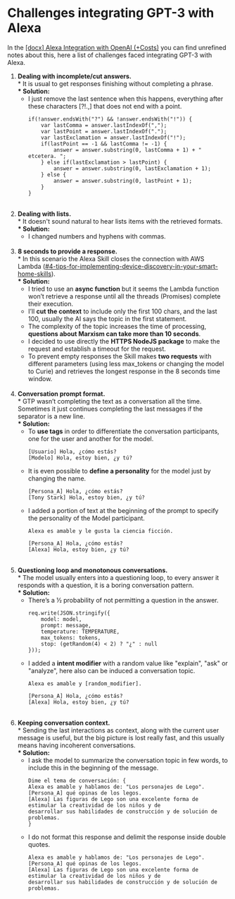 # Challenges integrating GPT-3 with Alexa

In the [[docx] Alexa Integration with OpenAI (+Costs)](https://github.com/jpartida97/alexa-davinci-skill/tree/main/docs/%235%20Alexa%20Integration%20with%20OpenAI%20(%2BCosts).docx) you can find unrefined 
notes about this, here a list of challenges faced integrating GPT-3 with Alexa. 

1. **Dealing with incomplete/cut answers.**
   <br/> \* It is usual to get responses finishing without completing a phrase.
   <br/> **\* Solution:**
   - I just remove the last sentence when this happens, everything after these characters [?!\.,] that does not end with a point.
        ```
        if(!answer.endsWith("?") && !answer.endsWith("!")) {
            var lastComma = answer.lastIndexOf(",");
            var lastPoint = answer.lastIndexOf(".");
            var lastExclamation = answer.lastIndexOf("!");
            if(lastPoint == -1 && lastComma != -1) {
                answer = answer.substring(0, lastComma + 1) + " etcetera. ";
            } else if(lastExclamation > lastPoint) {
                answer = answer.substring(0, lastExclamation + 1);
            } else {
                answer = answer.substring(0, lastPoint + 1);
            }
        }
        ``` 
     <br/>
2. **Dealing with lists.**
   <br/> \* It doesn't sound natural to hear lists items with the retrieved formats.
   <br/> **\* Solution:**
   - I changed numbers and hyphens with commas.
    <br/><br/>
3. **8 seconds to provide a response.**
   <br/> \* In this scenario the Alexa Skill closes the connection with AWS Lambda ([#4-tips-for-implementing-device-discovery-in-your-smart-home-skills](https://developer.amazon.com/en-US/blogs/alexa/device-makers/2019/04/4-tips-for-implementing-device-discovery-in-your-smart-home-skills)).
   <br/> **\* Solution:**
    - I tried to use an **async function** but it seems the Lambda function won’t retrieve a response until all the threads (Promises) complete their execution.
    - I’ll **cut the context** to include only the first 100 chars, and the last 100, usually the AI says the topic in the first statement.
    - The  complexity of the topic increases the time of processing, **questions about Marxism can take more than 10 seconds**.
    - I decided to use directly the **HTTPS NodeJS package** to make the request and establish a timeout for the request.
    - To prevent empty responses the Skill makes **two requests** with different parameters (using less max_tokens or changing the model to Curie) 
      and retrieves the longest response in the 8 seconds time window.
      <br/><br/>
4. **Conversation prompt format.**
   <br/> \* GTP wasn’t completing the text as a conversation all the time. Sometimes it just continues completing 
   the last messages if the separator is a new line.
   <br/> **\* Solution:**
   - To **use tags** in order to differentiate the conversation participants, one for the user and another for the model.
        ```
        [Usuario] Hola, ¿cómo estás?
        [Modelo] Hola, estoy bien, ¿y tú?
        ```
   - It is even possible to **define a personality** for the model just by changing the name.
        ```
        [Persona_A] Hola, ¿cómo estás?
        [Tony Stark] Hola, estoy bien, ¿y tú?
        ```
   - I added a portion of text at the beginning of the prompt to specify the personality of the Model participant.
        ```
        Alexa es amable y le gusta la ciencia ficción.
     
        [Persona_A] Hola, ¿cómo estás?
        [Alexa] Hola, estoy bien, ¿y tú?
        ```
     <br/>
5. **Questioning loop and monotonous conversations.**
   <br/> \* The model usually enters into a questioning loop, to every answer it responds with a question, it is a boring 
   conversation pattern.
   <br/> **\* Solution:**
    - There’s a ½ probability of not permitting a question in the answer.
         ```
         req.write(JSON.stringify({
             model: model,
             prompt: message,
             temperature: TEMPERATURE,
             max_tokens: tokens,
             stop: (getRandom(4) < 2) ? "¿" : null
         }));
         ```
   - I added a **intent modifier** with a random value like "explain", "ask" or "analyze", here also can be 
     induced a conversation topic.
        ```
        Alexa es amable y [random_modifier].
     
        [Persona_A] Hola, ¿cómo estás?
        [Alexa] Hola, estoy bien, ¿y tú?
        ```
     <br/>
5. **Keeping conversation context.**
   <br/> \* Sending the last interactions as context, along with the current user message is useful, but the big picture is lost really fast, and 
   this usually means having incoherent conversations.
   <br/> **\* Solution:**
    - I ask the model to summarize the conversation topic in few words, to include this in the beginning of the message.
        ```
        Dime el tema de conversación: {
        Alexa es amable y hablamos de: "Los personajes de Lego".
        [Persona_A] qué opinas de los legos.
        [Alexa] Las figuras de Lego son una excelente forma de estimular la creatividad de los niños y de 
        desarrollar sus habilidades de construcción y de solución de problemas.
        }
        ``` 
    - I do not format this response and delimit the response inside double quotes.
        ```
        Alexa es amable y hablamos de: "Los personajes de Lego".
        [Persona_A] qué opinas de los legos.
        [Alexa] Las figuras de Lego son una excelente forma de estimular la creatividad de los niños y de 
        desarrollar sus habilidades de construcción y de solución de problemas.
        ``` 
